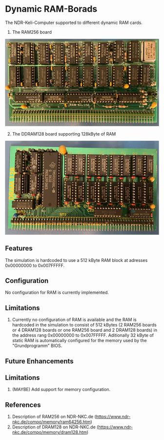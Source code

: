# Dynamic RAM-Borads

The NDR-Keli-Computer supported to different dynamic RAM cards.
1. The RAM256 board

![RAM256](./RAM256.png)

2. The DDRAM128 board supporting 128kByte of RAM

![DRAM128](./DRAM128.png)

## Features

The simulation is hardcoded to use a 512 kByte RAM block at adresses 0x00000000 to 0x007FFFFF.

## Configuration

No configuration for RAM is currently implemented.

## Limitations

1. Currently no configuration of RAM is available and the RAM is hardcoded in the simulation to consist of 512 kBytes (2 RAM256 boards or 4 DRAM128 boards or one RAM256 board and 2 DRAM128 boards) in the address rang 0x00000000 to 0x007FFFFF. Aditionally 32 kByte of static RAM is automatically configured for the memory used by the "Grundprogramm" BIOS.

## Future Enhancements

## Limitations

1. (MAYBE) Add support for memory configuration.

## References

1. Description of RAM256 on NDR-NKC.de (https://www.ndr-nkc.de/compo/memory/ram64256.htm)
2. Description of DRAM128 on NDR-NKC.de (https://www.ndr-nkc.de/compo/memory/dram128.htm)
